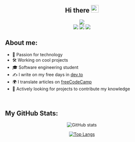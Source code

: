 <div align="center">
<h2>Hi there <img src="https://media.giphy.com/media/hvRJCLFzcasrR4ia7z/giphy.gif" width="25px"></h1>
<img src="https://raw.githubusercontent.com/Kelex-21/Kelex-21/main/assets/images/header-1.png?raw=true">
</div>

<div align="center">
<a href="https://twitter.com/kegubits" target="_blank"><img src="https://shields.io/badge/Twitter-222831?logo=twitter&style=flat&logoColor=0693E3"></a>
<a href="https://www.instagram.com/kegubits" target="_blank"><img src="https://shields.io/badge/Instagram-222831?logo=instagram&style=flat&logoColor=0693E3"></a>
<a href="https://dev.to/kegubits" target="_blank"><img src="https://shields.io/badge/Dev.to-222831?logo=dev-dot-to&style=flat&logoColor=0693E3"></a>
</div>

## About me:

- 🚀 Passion for technology
- 🛠️ Working on cool projects 
- 🎓 Software engineering student
- ✍ I write on my free days in [dev.to](https://dev.to/kelex)
- 🌍 I translate articles on [freeCodeCamp](https://www.freecodecamp.org/espanol/news/)
- 📡 Actively looking for projects to contribute my knowledge

<br />

## My GitHub Stats:

<div align="center">

![GitHub stats](https://github-readme-stats.vercel.app/api?username=Kegubits&show_icons=true&count_private=true&include_all_commits=false&hide_title=true&icon_color=0693E3&hide_border=false)

[![Top Langs](https://github-readme-stats.vercel.app/api/top-langs/?username=Kegubits&layout=compact&hide_title=true&langs_count=6&hide_border=false)](https://github.com/anuraghazra/github-readme-stats)

</div>

